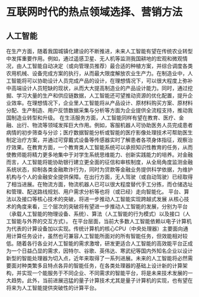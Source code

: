# 互联网时代的热点领域选择、营销方法
## 人工智能
   在生产方面，随着我国城镇化建设的不断推进，未来人工智能有望在传统农业转型中发挥重要作用。例如，通过遥感卫星、无人机等监测我国耕地的宏观和微观情况，由人工智能自动决定（或向管理员推荐）最合适的种植方案，并综合调度各类农用机械、设备完成方案的执行，从而最大限度解放农业生产力。在制造业中，人工智能将可以协助设计人员完成产品的设计，在理想情况下，可以很大程度上弥补中高端设计人员短缺的现状，从而大大提高制造业的产品设计能力。同时，通过挖掘、学习大量的生产和供应链数据，人工智能还可望推动资源的优化配置，提升企业效率。在理想情况下，企业里人工智能将从产品设计、原材料购买方案、原材料分配、生产制造、用户反馈数据采集与分析等方面为企业提供全流程支持，推动我国制造业转型和升级。
  在生活服务方面，人工智能同样有望在教育、医疗、金融、出行、物流等领域发挥巨大作用。例如，客服机器人可协助医务人员完成患者病情的初步筛查与分诊；医疗数据智能分析或智能的医疗影像处理技术可帮助医生制定治疗方案，并通过可穿戴式设备等传感器实时了解患者各项身体指征，观察治疗效果。在教育方面，一个教育类人工智能系统可以承担知识性教育的任务，从而使教师能将精力更多地集中于对学生系统思维能力、创新实践能力的培养。对金融而言，人工智能将能协助银行建立更全面的征信和审核制度，从全局角度监测金融系统状态，抑制各类金融欺诈行为，同时为贷款等金融业务提供科学依据，为维护机构与个人的金融安全提供保障。在出行方面，无人驾驶（或自动驾驶）已经取得了相当进展。在物流方面，物流机器人已可以很大程度替代手工分拣，而仓储选址和管理、配送路线规划、用户需求分析等也将（或已经）走向智能化。
平台、算法以及接口等核心技术的突破，将进一步推动人工智能实现跨越式发展
从核心技术的角度来看，三个层次的突破将有望进一步推动人工智能的发展，分别为平台（承载人工智能的物理设备、系统）、算法（人工智能的行为模式）以及接口（人工智能与外界的交互方式）。
  在平台层面，当前大多数人工智能依赖以电子计算机为代表的计算设备加以实现。传统计算机的核心CPU（中央处理器）主要面向通用计算任务设计，虽然也可兼容人工智能所面对的所有智能任务，但效能相对较低。随着各行各业对人工智能的需求激增，研发更适合人工智能的高效能平台正成为一个日益凸显的需求，因特尔、谷歌、英伟达、寒武纪等国内外知名企业以设计新型的智能处理器为切入点，近年来取得了一系列进展。未来的人工智能将必然需要面对种类繁多且特点各异的智能任务，在各类处理器的基础上设计新的计算架构，并实现一个能服务于不同企业、不同需求的智能平台，将是未来技术发展的一大趋势。此外，当前进展迅猛的量子计算技术尤其是量子计算机的实现，也有望在将来为人工智能提供突破性的计算平台。
